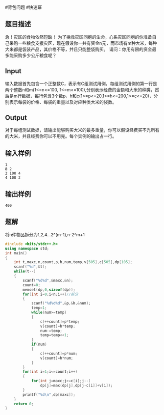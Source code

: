 #背包问题 #快速幂 

## 题目描述

急！灾区的食物依然短缺！
为了挽救灾区同胞的生命，心系灾区同胞的你准备自己采购一些粮食支援灾区，现在假设你一共有资金n元，而市场有m种大米，每种大米都是袋装产品，其价格不等，并且只能整袋购买。
请问：你用有限的资金最多能采购多少公斤粮食呢？

## Input

输入数据首先包含一个正整数C，表示有C组测试用例，每组测试用例的第一行是两个整数n和m(1<=n<=100, 1<=m<=100),分别表示经费的金额和大米的种类，然后是m行数据，每行包含3个数p，h和c(1<=p<=20,1<=h<=200,1<=c<=20)，分别表示每袋的价格、每袋的重量以及对应种类大米的袋数。

## Output

对于每组测试数据，请输出能够购买大米的最多重量，你可以假设经费买不光所有的大米，并且经费你可以不用完。每个实例的输出占一行。

## 输入样例

```text
1
8 2
2 100 4
4 100 2
```

## 输出样例

```text
400
```

## 题解

将n件物品拆分为1,2,4…2^(m-1),n-2^m+1

```c++
#include <bits/stdc++.h>
using namespace std;
int main()
{
    int t,maxc,n,count,p,h,num,temp,v[505],c[505],dp[105];
    scanf("%d",&t);
    while(t--)
    {
        scanf("%d%d",&maxc,&n);
        count=0;
        memset(dp,0,sizeof(dp));
        for(int i=0;i<n;i++)//拆分
        {
            scanf("%d%d%d",&p,&h,&num);
            temp=1;
            while(num>=temp)
            {
                c[++count]=p*temp;
                v[count]=h*temp;
                num-=temp;
                temp=temp<<1;
            }
            if(num)
            {
                c[++count]=p*num;
                v[count]=h*num;
            }
        }
        for(int i=1;i<=count;i++)
        {
            for(int j=maxc;j>=c[i];j--)
                dp[j]=max(dp[j],dp[j-c[i]]+v[i]);
        }
        printf("%d\n",dp[maxc]);
    }
    return 0;
}
```